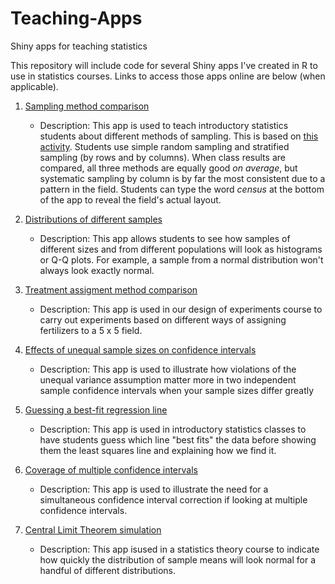 # Teaching-Apps
Shiny apps for teaching statistics

This repository will include code for several Shiny apps I've created in R to use in statistics courses. Links to access
those apps online are below (when applicable).


1. [Sampling method comparison](https://vank-stats.shinyapps.io/samplingcorn/)
    - Description: This app is used to teach introductory statistics students about different methods of sampling. This is based on [this activity](http://inspire.stat.ucla.edu/unit_15/river.pdf). Students use simple random sampling and stratified sampling (by rows and by columns). When class results are compared, all three methods are equally good *on average*, but systematic sampling by column is by far the most consistent due to a pattern in the field. Students can type the word *census* at the bottom of the app to reveal the field's actual layout.

2. [Distributions of different samples](https://vank-stats.shinyapps.io/samplehistograms/)
    - Description: This app allows students to see how samples of different sizes and from different populations will look as
histograms or Q-Q plots. For example, a sample from a normal distribution won't always look exactly normal.

3. [Treatment assigment method comparison](https://vank-stats.shinyapps.io/fertilizer_experiment/)
    - Description: This app is used in our design of experiments course to carry out experiments based on different ways of assigning fertilizers to a 5 x 5 field.

4. [Effects of unequal sample sizes on confidence intervals](https://vank-stats.shinyapps.io/effects_of_unequal_sample_sizes/)
    - Description: This app is used to illustrate how violations of the unequal variance assumption matter more in two independent sample confidence intervals when your sample sizes differ greatly

5. [Guessing a best-fit regression line](https://vank-stats.shinyapps.io/line_of_best_fit_guessing/)
    - Description: This app is used in introductory statistics classes to have students guess which line "best fits" the data before showing them the least squares line and explaining how we find it.

6. [Coverage of multiple confidence intervals](https://vank-stats.shinyapps.io/multiple_confidence_intervals/)
    - Description: This app is used to illustrate the need for a simultaneous confidence interval correction if looking at multiple confidence intervals.

7. [Central Limit Theorem simulation](https://vank-stats.shinyapps.io/CLT-STS342/)
    - Description: This app isused in a statistics theory course to indicate how quickly the distribution of sample means will look normal for a handful of different distributions.
